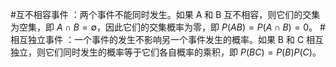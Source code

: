 #互不相容事件 ：两个事件不能同时发生。如果 A 和 B 互不相容，则它们的交集为空集，即 $A \cap B = \emptyset$，因此它们的交集概率为零，即 $P(AB) = P(A \cap B) = 0$。
#相互独立事件 ：一个事件的发生不影响另一个事件发生的概率。如果 B 和 C 相互独立，则它们同时发生的概率等于它们各自概率的乘积，即 $P(BC) = P(B)P(C)$。